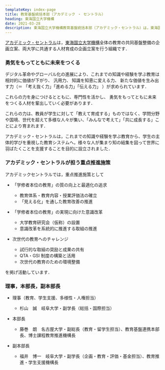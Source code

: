 ```yaml
---
templateKey: index-page
title: 教育基盤統括本部（アカデミック ・ セントラル）
heading: 東海国立大学機構
date: 2021-03-28
description: 東海国立大学機構教育基盤統括本部（アカデミック・セントラル）は，東海国立大学機構全体の教育の共同基盤整備の企画立案、両大学に共通する人材育成の企画立案を行う組織です．
---
```

[アカデミック・セントラル](https://www.thers.ac.jp/research/academic-central/)は，[東海国立大学機構](https://www.thers.ac.jp)全体の教育の共同基盤整備の企画立案、両大学に共通する人材育成の企画立案を行う組織です．

### 勇気をもってともに未来をつくる

デジタル革命やグローバル化の進展により、これまでの知識や経験を学ぶ教育は相対的に価値が下がり、 汎用力、 知識を知恵に変える力、 新たな価値を生み出す力（＝ 「考え抜く力」「進める力」「伝える力」 ）が求められています．

これらの力を身につけるとともに、専門性を活かし、 勇気をもってともに未来をつくる人材を輩出していく必要があります．

これらの力は、教員が学生に対して「教えて育成する」ものではなく、学問分野や国境、世代を超えて多様な人々が集い、「みんなで考えて」「共に成長する」ことにより育まれます．

アカデミック・セントラルは，これまでの知識や経験を学ぶ教育から、学生の主体的学びを重視した教育システムへ，様々な人が集まり知の結集を図って世界に羽ばたくことを支援することを目的に設立されました．

### アカデミック・セントラルが担う重点推進施策

アカデミックセントラルでは，重点推進施策として

* 「学修者本位の教育」の質の向上と最適化の追求

  * 教育体系・教育内容・授業評価法の確⽴
  * 「⾒える化」を通した教育改善の推進
* 「学修者本位の教育」の実現に向けた意識改革

  * ⼤学教育研究会（仮称）の設置
  * 意識改⾰を系統的に推進する取組の推進
* 次世代の教育へのチャレンジ

  * 試⾏的な取組の奨励と成果の共有
  * QTA・GSI 制度の構築と活⽤
  * 次世代の教育のための環境整備

を掲げ活動しています．

### 理事，本部長，副本部長

* 理事（教育、学生支援、多様性・人権担当）

  * 杉山　誠　岐阜大学・副学長（総括・国際担当）
* 本部長

  * 藤巻　朗　名古屋大学・副総長（教育・留学生担当）、教育基盤連携本部長、博士課程教育推進機構長
* 副本部長

  * 福井　博一　岐阜大学・副学長（企画・教育・評価・基金担当）、教育推進・学生支援機構長